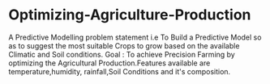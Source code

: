 # Optimizing-Agriculture-Production
A Predictive Modelling problem statement i.e To  Build a Predictive Model so as to suggest the most suitable Crops to grow based on the available Climatic and Soil conditions.
Goal : To achieve Precision Farming by optimizing the Agricultural Production.Features available are temperature,humidity, rainfall,Soil Conditions and it's composition.
